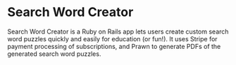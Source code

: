 # Search Word Creator

Search Word Creator is a Ruby on Rails app lets users create custom search word puzzles quickly and easily for education (or fun!).  It uses Stripe for payment processing of subscriptions, and Prawn to generate PDFs of the generated search word puzzles.